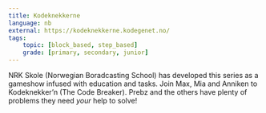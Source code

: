 ```yaml
---
title: Kodeknekkerne
language: nb
external: https://kodeknekkerne.kodegenet.no/
tags:
    topic: [block_based, step_based]
    grade: [primary, secondary, junior]
---
```


NRK Skole (Norwegian Boradcasting School) has developed this series as a
gameshow infused with education and tasks. Join Max, Mia and Anniken to
Kodeknekker’n (The Code Breaker). Prebz and the others have plenty of problems
they need _your_ help to solve!

